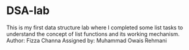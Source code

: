 # DSA-lab
This is my first data structure lab where I completed some list tasks to understand the concept of list functions and its working mechanism.
<br>
Author: Fizza Channa
Assigned by: Muhammad Owais Rehmani

